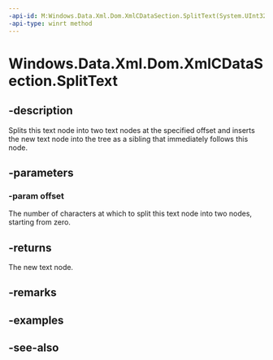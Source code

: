----api-id: M:Windows.Data.Xml.Dom.XmlCDataSection.SplitText(System.UInt32)
-api-type: winrt method
---<!-- Method syntaxpublic Windows.Data.Xml.Dom.IXmlText SplitText(System.UInt32 offset)--># Windows.Data.Xml.Dom.XmlCDataSection.SplitText## -descriptionSplits this text node into two text nodes at the specified offset and inserts the new text node into the tree as a sibling that immediately follows this node.## -parameters### -param offsetThe number of characters at which to split this text node into two nodes, starting from zero.## -returnsThe new text node.## -remarks## -examples## -see-also